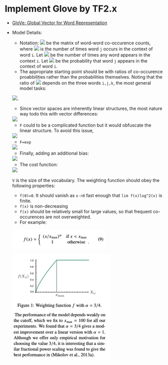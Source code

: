 # Implement Glove by TF2.x

* [GloVe: Global Vector for Word Representation](https://nlp.stanford.edu/pubs/glove.pdf)

* Model Details:
  - Notation: <img src="https://latex.codecogs.com/gif.latex?X"/> be the matrix of word-word co-occurence counts, where <img src="https://latex.codecogs.com/gif.latex?X_{ij}"/> is the number of times word ``j`` occurs in the context of word ``i``. Let <img src="https://latex.codecogs.com/gif.latex?X_i=\sum_k X_{ik}"/> be the number of times any word appears in the context ``i``. Let <img src="https://latex.codecogs.com/gif.latex?P_{ij}=P(j|i)=X_{ij}/X_i"/> be the probability that word ``j`` appears in the context of word ``i``.
  - The appropriate starting point should be with ratios of co-occurence proabbilities rather than the probabilities themselves. Noting that the ratio of <img src="https://latex.codecogs.com/gif.latex?P_{ik}/P_{jk}"/> depends on the three words ``i,j,k``, the most general model tasks:

  <img src="https://latex.codecogs.com/gif.latex?F(w_i,w_j,\tilde{w}_k)=\frac{P_{ik}}{jk}"/>.
  
  - Since vector spaces are inherently linear structures, the most nature way todo this with vector differences:

  <img src="https://latex.codecogs.com/gif.latex?F(w_i-w_j,\tilde{w}_k)=\frac{P_{ik}}{P_{jk}}"/>

  - ``F`` could to be a complicated function but it would obfuscate the linear structure. To avoid this issue, 

  <img src="https://latex.codecogs.com/gif.latex?F((w_i-w_j)^T\tilde{w}_k)=\frac{P_{ik}}{P_{jk}}"/>

  - ``F=exp``

  <img src="https://latex.codecogs.com/gif.latex?P_{ik}=F(w_i^T\tilde{w}_k)=\frac{X_{ik}}{X_i}"/>

  - Finally, adding an additional bias:

  <img src="https://latex.codecogs.com/gif.latex?w_i^T\tilde{w}_k+b_i+\tilde{b}_k=\log(X_{ik})"/>

  - The cost function:

  <img src="https://latex.codecogs.com/gif.latex?J=\sum_{i,j=1}^Vf(X_{ij})(w_i^T\tilde{w}_j+b_i+\tilde{b}_j-\log X_{ij})^2"/>
  
  ``V`` is the size of the vocabulary. The weighting function should obey the following properties:
    -  ``f(0)=0``. It should vanish as ``x->0`` fast enough that ``lim f(x)log^2(x)`` is finite.
    -  ``f(x)`` is non-decreasing 
    -  ``f(x)`` should be relatively small for large values, so that frequent co-occurences are not overweighted.
    -  For example:

    ![image](./imgs/weights.png)

    ![image](./imgs/plot.png)

